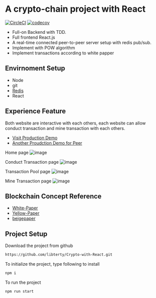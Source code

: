 # A crypto-chain project with React

[![CircleCI](https://circleci.com/gh/libterty/Crypto-with-React/tree/master.svg?style=svg)](https://circleci.com/gh/libterty/Crypto-with-React/tree/master)
[![codecov](https://codecov.io/gh/libterty/Crypto-with-React/branch/master/graph/badge.svg)](https://codecov.io/gh/libterty/Crypto-with-React)

- Full-on Backend with TDD.
- Full frontend React.js
- A real-time connected peer-to-peer server setup with redis pub/sub.
- Implement with POW algorithm
- Implement transactions according to white papper

## Envirnoment Setup

- Node
- git
- [Redis](https://medium.com/@petehouston/install-and-config-redis-on-mac-os-x-via-homebrew-eb8df9a4f298)
- React

## Experience Feature

Both website are interactive with each others, each website can allow conduct transaction and mine transaction with each others.
- [Visit Production Demo](https://boiling-waters-75836.herokuapp.com)
- [Another Proudction Demo for Peer](https://warm-mountain-52007.herokuapp.com)

Home page
![image](https://github.com/libterty/Crypto-with-React/tree/master/client/src/assets/Home.png)

Conduct Transaction page
![image](https://github.com/libterty/Crypto-with-React/tree/master/client/src/assets/Conduct.png)

Transaction Pool page
![image](https://github.com/libterty/Crypto-with-React/tree/master/client/src/assets/Pool.png)

Mine Transaction page
![image](https://github.com/libterty/Crypto-with-React/tree/master/client/src/assets/Mine.png)

## Blockchain Concept Reference
- [White-Paper](https://github.com/ethereum/wiki/wiki/White-Paper)
- [Yellow-Paper](https://ethereum.github.io/yellowpaper/paper.pdf)
- [beigepaper](https://github.com/chronaeon/beigepaper/blob/master/beigepaper.pdf)

## Project Setup

Download the project from github
```bash
https://github.com/libterty/Crypto-with-React.git
```

To initialize the project, type following to install
```bash
npm i
```

To run the project
```bash
npm run start
```

